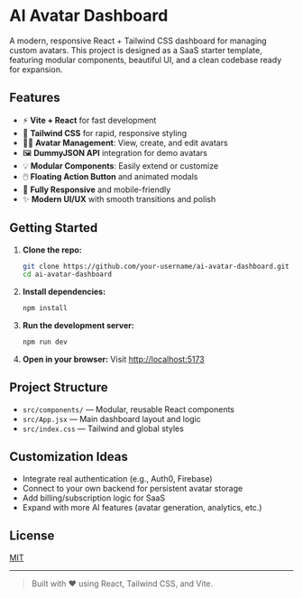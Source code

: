 # AI Avatar Dashboard

A modern, responsive React + Tailwind CSS dashboard for managing custom avatars. This project is designed as a SaaS starter template, featuring modular components, beautiful UI, and a clean codebase ready for expansion.

## Features

- ⚡️ **Vite + React** for fast development
- 🎨 **Tailwind CSS** for rapid, responsive styling
- 🧑‍🚀 **Avatar Management**: View, create, and edit avatars
- 🖼️ **DummyJSON API** integration for demo avatars
- 💡 **Modular Components**: Easily extend or customize
- 🖱️ **Floating Action Button** and animated modals
- 📱 **Fully Responsive** and mobile-friendly
- ✨ **Modern UI/UX** with smooth transitions and polish

## Getting Started

1. **Clone the repo:**
   ```bash
   git clone https://github.com/your-username/ai-avatar-dashboard.git
   cd ai-avatar-dashboard
   ```
2. **Install dependencies:**
   ```bash
   npm install
   ```
3. **Run the development server:**
   ```bash
   npm run dev
   ```
4. **Open in your browser:**
   Visit [http://localhost:5173](http://localhost:5173)

## Project Structure

- `src/components/` — Modular, reusable React components
- `src/App.jsx` — Main dashboard layout and logic
- `src/index.css` — Tailwind and global styles

## Customization Ideas

- Integrate real authentication (e.g., Auth0, Firebase)
- Connect to your own backend for persistent avatar storage
- Add billing/subscription logic for SaaS
- Expand with more AI features (avatar generation, analytics, etc.)

## License

[MIT](LICENSE)

---

> Built with ❤️ using React, Tailwind CSS, and Vite.
